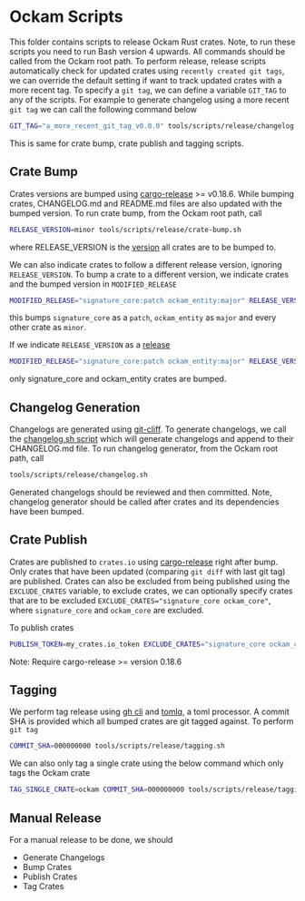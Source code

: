 # Ockam Scripts

This folder contains scripts to release Ockam Rust crates. Note, to run these scripts you need to run Bash version 4 upwards. All commands should be called from the Ockam root path.
To perform release, release scripts automatically check for updated crates using `recently created git tags`, we can override the default setting if want to track updated crates with a more recent tag. To specify a `git tag`, we can define a variable `GIT_TAG` to any of the scripts. For example to generate changelog using a more recent `git tag` we can call the following command below
```bash
GIT_TAG="a_more_recent_git_tag_v0.0.0" tools/scripts/release/changelog.sh
```
This is same for crate bump, crate publish and tagging scripts.

## Crate Bump

Crates versions are bumped using [cargo-release](https://github.com/crate-ci/cargo-release/issues) >= v0.18.6. While bumping crates, CHANGELOG.md and README.md files are also updated with the bumped version.
To run crate bump, from the Ockam root path, call
```bash
RELEASE_VERSION=minor tools/scripts/release/crate-bump.sh
```
where RELEASE_VERSION is the [version](https://github.com/crate-ci/cargo-release/blob/master/docs/reference.md#bump-level) all crates are to be bumped to.

We can also indicate crates to follow a different release version, ignoring `RELEASE_VERSION`. To bump a crate to a different version, we indicate crates and the bumped version in `MODIFIED_RELEASE`
```bash
MODIFIED_RELEASE="signature_core:patch ockam_entity:major" RELEASE_VERSION=minor tools/scripts/release/crate-bump.sh
```
this bumps `signature_core` as a `patch`, `ockam_entity` as `major` and every other crate as `minor`.

If we indicate `RELEASE_VERSION` as a [release](https://github.com/crate-ci/cargo-release/blob/master/docs/reference.md#bump-level)
```bash
MODIFIED_RELEASE="signature_core:patch ockam_entity:major" RELEASE_VERSION=release tools/scripts/release/crate-bump.sh
```
only signature_core and ockam_entity crates are bumped.


## Changelog Generation

Changelogs are generated using [git-cliff](https://github.com/orhun/git-cliff). To generate changelogs, we call the [changelog.sh script](https://github.com/ockam-network/ockam/blob/develop/tools/scripts/release/changelog.sh) which will generate changelogs and append to their CHANGELOG.md file.
To run changelog generator, from the Ockam root path, call
```bash
tools/scripts/release/changelog.sh
```
Generated changelogs should be reviewed and then committed.
Note, changelog generator should be called after crates and its dependencies have been bumped.


## Crate Publish

Crates are published to `crates.io` using [cargo-release](https://github.com/crate-ci/cargo-release) right after bump. Only crates that have been updated (comparing `git diff` with last git tag) are published. Crates can also be excluded from being published using the `EXCLUDE_CRATES` variable, to exclude crates, we can optionally specify crates that are to be excluded `EXCLUDE_CRATES="signature_core ockam_core"`, where `signature_core` and `ockam_core` are excluded.

To publish crates
```bash
PUBLISH_TOKEN=my_crates.io_token EXCLUDE_CRATES="signature_core ockam_core" tools/scripts/release/crate-publish.sh
```
Note: Require cargo-release >= version 0.18.6

## Tagging

We perform tag release using [gh cli](https://cli.github.com) and [tomlq](https://github.com/jamesmunns/tomlq), a toml processor. A commit SHA is provided which all bumped crates are git tagged against.
To perform `git tag`
```bash
COMMIT_SHA=000000000 tools/scripts/release/tagging.sh
```

We can also only tag a single crate using the below command which only tags the Ockam crate
```bash
TAG_SINGLE_CRATE=ockam COMMIT_SHA=000000000 tools/scripts/release/tagging.sh
```

## Manual Release

For a manual release to be done, we should

- Generate Changelogs
- Bump Crates
- Publish Crates
- Tag Crates
